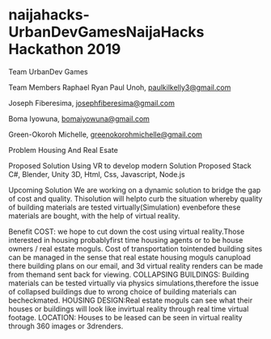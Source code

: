 
# naijahacks-UrbanDevGamesNaijaHacks Hackathon 2019
Team UrbanDev Games 

Team Members
Raphael Ryan Paul Unoh, paulkilkelly3@gmail.com 

Joseph Fiberesima, josephfiberesima@gmail.com

Boma Iyowuna, bomaiyowuna@gmail.com

Green-Okoroh Michelle, greenokorohmichelle@gmail.com

Problem
Housing And Real Esate 

Proposed Solution
Using VR to develop modern Solution 
Proposed Stack
C#, Blender, Unity 3D, Html, Css, Javascript, Node.js

Upcoming Solution 
We are working on a dynamic solution to bridge the gap of cost and quality. Thisolution will helpto curb the situation whereby quality of building materials are tested virtually(Simulation) evenbefore these materials are bought, with the help of virtual reality.

Benefit 
COST: ​we hope to cut down the cost using virtual reality.Those interested in housing probablyfirst time housing agents or to be house owners / real estate moguls. Cost of transportation tointended building sites can be managed in the sense that real estate housing moguls canupload there building plans on our email, and 3d virtual reality renders can be made from themand sent back for viewing.
COLLAPSING BUILDINGS: ​Building materials can be tested virtually via physics simulations,therefore the issue of collapsed buildings due to wrong choice of building materials can becheckmated.
HOUSING DESIGN: ​Real estate moguls can ​see ​what their houses or buildings will look like invirtual reality through real time virtual footage.
LOCATION:​ Houses to be leased can be ​seen ​in virtual reality through 360 images or 3drenders.
